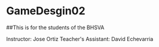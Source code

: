 # GameDesgin02

##This is for the students of the BHSVA

Instructor: Jose Ortiz
Teacher's Assistant: David Echevarria
